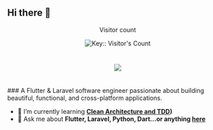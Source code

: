 ## Hi there 👋
<div align="center"> 
  <p>Visitor count</p>
<img src="https://profile-counter.deno.dev/:nbd1994:/count.svg" alt="Key:: Visitor's Count" />
</div>

<h1 align="center">
    <img src="https://readme-typing-svg.herokuapp.com/?font=Inter&size=30&center=true&vCenter=true&width=500&height=70&color=4493F8&duration=4000&lines=Hi+There!+👋;+I'm+Natnael+Desalegn!;" />
</h1>

<br>
### A Flutter & Laravel software engineer passionate about building beautiful, functional, and cross-platform applications.

- 🌱 I’m currently learning **[Clean Architecture and TDD](https://resocoder.com/flutter-clean-architecture-tdd/))**
- 💬 Ask me about **Flutter, Laravel, Python, Dart...or anything [here](https://www.linkedin.com/in/natnaeljul7/)**
<br>
